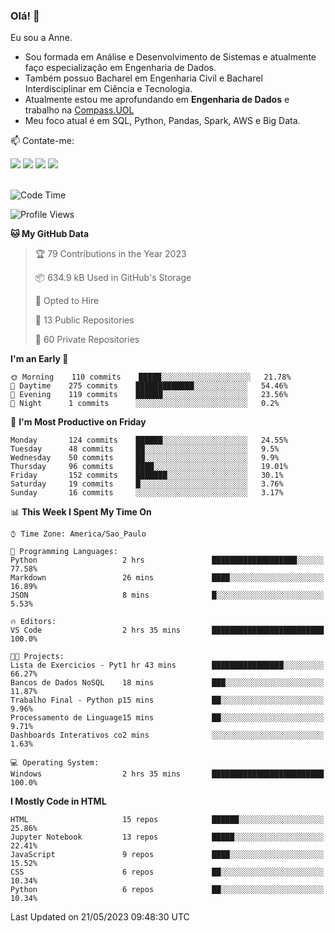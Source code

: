 ### Olá! 👋
Eu sou a Anne. 
- Sou formada em Análise e Desenvolvimento de Sistemas e atualmente faço especialização em Engenharia de Dados.
- Também possuo Bacharel em Engenharia Civil e Bacharel Interdisciplinar em Ciência e Tecnologia.
- Atualmente estou me aprofundando em **Engenharia de Dados** e trabalho na [Compass.UOL](https://compass.uol/pt/home/) 
- Meu foco atual é em SQL, Python, Pandas, Spark, AWS e Big Data.

📫 Contate-me: 

<div>
<a href="https://www.instagram.com/annekarolinefc/" target="_blank"><img src="https://img.shields.io/badge/-Instagram-%23E4405F?style=for-the-badge&logo=instagram&logoColor=white" target="_blank"></a> 
<a href = "mailto:annekarolinefc@gmail.com"><img src="https://img.shields.io/badge/-Gmail-%23333?style=for-the-badge&logo=gmail&logoColor=white" target="_blank"></a>
<a href="https://www.linkedin.com/in/devannekarolinefc/" target="_blank"><img src="https://img.shields.io/badge/-LinkedIn-%230077B5?style=for-the-badge&logo=linkedin&logoColor=white" target="_blank"></a> 
<a href="https://api.whatsapp.com/send?phone=5533991375118&text=Ol%C3%A1%20Anne!%20" target="_blank"><img src="https://img.shields.io/badge/WhatsApp-25D366?style=for-the-badge&logo=whatsapp&logoColor=white" target="_blank"></a>
</div>

  
<!--
  <img align="center" alt="Anne-An" height="30" width="40" src="https://github.com/devicons/devicon/blob/master/icons/angularjs/angularjs-original.svg">
-->

</br>

<!--START_SECTION:waka-->
![Code Time](http://img.shields.io/badge/Code%20Time-175%20hrs%2023%20mins-blue)

![Profile Views](http://img.shields.io/badge/Profile%20Views-0-blue)

**🐱 My GitHub Data** 

> 🏆 79 Contributions in the Year 2023
 > 
> 📦 634.9 kB Used in GitHub's Storage 
 > 
> 💼 Opted to Hire
 > 
> 📜 13 Public Repositories 
 > 
> 🔑 60 Private Repositories  
 > 
**I'm an Early 🐤** 

```text
🌞 Morning    110 commits    █████░░░░░░░░░░░░░░░░░░░░   21.78% 
🌇 Daytime    275 commits    █████████████░░░░░░░░░░░░   54.46% 
🌃 Evening    119 commits    ██████░░░░░░░░░░░░░░░░░░░   23.56% 
🌙 Night      1 commits      ░░░░░░░░░░░░░░░░░░░░░░░░░   0.2%

```
📅 **I'm Most Productive on Friday** 

```text
Monday       124 commits    ██████░░░░░░░░░░░░░░░░░░░   24.55% 
Tuesday      48 commits     ██░░░░░░░░░░░░░░░░░░░░░░░   9.5% 
Wednesday    50 commits     ██░░░░░░░░░░░░░░░░░░░░░░░   9.9% 
Thursday     96 commits     ████░░░░░░░░░░░░░░░░░░░░░   19.01% 
Friday       152 commits    ███████░░░░░░░░░░░░░░░░░░   30.1% 
Saturday     19 commits     █░░░░░░░░░░░░░░░░░░░░░░░░   3.76% 
Sunday       16 commits     ░░░░░░░░░░░░░░░░░░░░░░░░░   3.17%

```


📊 **This Week I Spent My Time On** 

```text
⌚︎ Time Zone: America/Sao_Paulo

💬 Programming Languages: 
Python                   2 hrs               ███████████████████░░░░░░   77.58% 
Markdown                 26 mins             ████░░░░░░░░░░░░░░░░░░░░░   16.89% 
JSON                     8 mins              █░░░░░░░░░░░░░░░░░░░░░░░░   5.53%

🔥 Editors: 
VS Code                  2 hrs 35 mins       █████████████████████████   100.0%

🐱‍💻 Projects: 
Lista de Exercicios - Pyt1 hr 43 mins        ████████████████░░░░░░░░░   66.27% 
Bancos de Dados NoSQL    18 mins             ███░░░░░░░░░░░░░░░░░░░░░░   11.87% 
Trabalho Final - Python p15 mins             ██░░░░░░░░░░░░░░░░░░░░░░░   9.96% 
Processamento de Linguage15 mins             ██░░░░░░░░░░░░░░░░░░░░░░░   9.71% 
Dashboards Interativos co2 mins              ░░░░░░░░░░░░░░░░░░░░░░░░░   1.63%

💻 Operating System: 
Windows                  2 hrs 35 mins       █████████████████████████   100.0%

```

**I Mostly Code in HTML** 

```text
HTML                     15 repos            ██████░░░░░░░░░░░░░░░░░░░   25.86% 
Jupyter Notebook         13 repos            █████░░░░░░░░░░░░░░░░░░░░   22.41% 
JavaScript               9 repos             ████░░░░░░░░░░░░░░░░░░░░░   15.52% 
CSS                      6 repos             ██░░░░░░░░░░░░░░░░░░░░░░░   10.34% 
Python                   6 repos             ██░░░░░░░░░░░░░░░░░░░░░░░   10.34%

```



 Last Updated on 21/05/2023 09:48:30 UTC
<!--END_SECTION:waka-->
  

